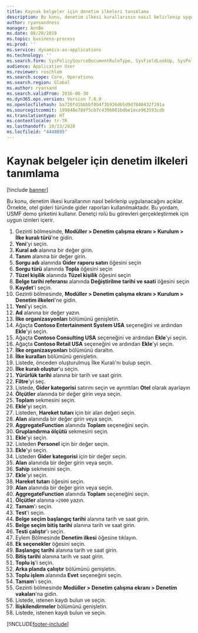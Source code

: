 ```yaml
---
title: Kaynak belgeler için denetim ilkeleri tanımlama
description: Bu konu, denetim ilkesi kurallarının nasıl belirlenip uygulanacağını açıklar.
author: ryansandness
manager: AnnBe
ms.date: 08/20/2019
ms.topic: business-process
ms.prod: ''
ms.service: dynamics-ax-applications
ms.technology: ''
ms.search.form: SysPolicySourceDocumentRuleType, SysFieldLookUp, SysPolicyListPage, SysPolicy, AuditPolicyRule, SysQueryForm, SysQueryFieldLookUp, AuditPolicyDateSelection, AuditPolicyAdditionalOption, BatchJob, CaseDetail
audience: Application User
ms.reviewer: roschlom
ms.search.scope: Core, Operations
ms.search.region: Global
ms.author: ryansand
ms.search.validFrom: 2016-06-30
ms.dyn365.ops.version: Version 7.0.0
ms.openlocfilehash: ba720fd1bbbbf8b4f3b936d65d9d7840432f291a
ms.sourcegitcommit: 199848e78df5cb7c439b001bdbe1ece963593cdb
ms.translationtype: HT
ms.contentlocale: tr-TR
ms.lasthandoff: 10/13/2020
ms.locfileid: "4448895"
---
```

# <a name="define-audit-policies-for-source-documents"></a>Kaynak belgeler için denetim ilkeleri tanımlama

[!include [banner](../../includes/banner.md)]

Bu konu, denetim ilkesi kurallarının nasıl belirlenip uygulanacağını açıklar. Örnekte, otel gideri türünde gider raporları kullanılmaktadır. Bu yordam, USMF demo şirketini kullanır. Denetçi rolü bu görevleri gerçekleştirmek için uygun izinleri içerir.

1. Gezinti bölmesinde, **Modüller > Denetim çalışma ekranı > Kurulum > İlke kuralı türü**'ne gidin.
2. **Yeni**'yi seçin.
3. **Kural adı** alanına bir değer girin.
4. **Tanım** alanına bir değer girin.
5. **Sorgu adı** alanında **Gider raporu satırı** öğesini seçin
6. **Sorgu türü** alanında **Topla** öğesini seçin
7. **Tüzel kişilik** alanında **Tüzel kişilik** öğesini seçin
8. **Belge tarihi referansı** alanında **Değiştirilme tarihi ve saati** öğesini seçin
9. **Kaydet**'i seçin.
10. Gezinti bölmesinde, **Modüller > Denetim çalışma ekranı > Kurulum > Denetim ilkeleri**'ne gidin.
11. **Yeni**'yi seçin.
12. **Ad** alanına bir değer yazın.
13. **İlke organizasyonları**  bölümünü genişletin.
14. Ağaçta **Contoso Entertainment System USA** seçeneğini ve ardından **Ekle**'yi seçin.
15. Ağaçta **Contoso Consulting USA** seçeneğini ve ardından **Ekle**'yi seçin.
16. Ağaçta **Contoso Retail USA** seçeneğini ve ardından **Ekle**'yi seçin.
17. **İlke organizasyonları** bölümünü daraltın.
18. **İlke kuralları**  bölümünü genişletin.
19. Listede, önceden oluşturulmuş İlke Kuralı'nı bulup seçin.
20. **İlke kuralı oluştur**'u seçin.
21. **Yürürlük tarihi** alanına bir tarih ve saat girin.
22. **Filtre**'yi seç.
23. Listede, **Gider kategorisi** satırını seçin ve ayrıntıları **Otel** olarak ayarlayın
24. **Ölçütler** alanında bir değer girin veya seçin.
25. **Toplam** sekmesini seçin.
26. **Ekle**'yi seçin.
27. Listeden, **Hareket tutarı** için bir alan değeri seçin.
28. **Alan** alanında bir değer girin veya seçin.
29. **AggregateFunction** alanında **Toplam** seçeneğini seçin.
30. **Gruplandırma ölçütü** sekmesini seçin.
31. **Ekle**'yi seçin.
32. Listeden **Personel** için bir değer seçin.
33. **Ekle**'yi seçin.
34. Listeden **Gider kategorisi** için bir değer seçin.
35. **Alan** alanında bir değer girin veya seçin.
36. **Sahip** sekmesini seçin.
37. **Ekle**'yi seçin.
38. **Hareket tutarı**  öğesini seçin.
39. **Alan** alanında bir değer girin veya seçin.
40. **AggregateFunction** alanında **Toplam** seçeneğini seçin.
41. **Ölçütler** alanına `>2000` yazın.
42. **Tamam**'ı seçin.
43. **Test**'i seçin.
44. **Belge seçim başlangıç tarihi** alanına tarih ve saat girin.
45. **Belge seçim bitiş tarihi** alanına tarih ve saat girin.
46. **Testi çalıştır**'ı seçin.
47. Eylem Bölmesinde **Denetim ilkesi** öğesine tıklayın.
48. **Ek seçenekler** öğesini seçin.
49. **Başlangıç tarihi** alanına tarih ve saat girin.
50. **Bitiş tarihi** alanına tarih ve saat girin.
51. **Toplu iş**'i seçin.
52. **Arka planda çalıştır** bölümünü genişletin.
53. **Toplu işlem** alanında **Evet** seçeneğini seçin.
54. **Tamam**'ı seçin.
55. Gezinti bölmesinde **Modüller > Denetim çalışma ekranı > Denetim vakaları**'na gidin.
56. Listede, istenen kaydı bulun ve seçin.
57. **İlişkilendirmeler**  bölümünü genişletin.
58. Listede, istenen kaydı bulun ve seçin.



[!INCLUDE[footer-include](../../../includes/footer-banner.md)]
